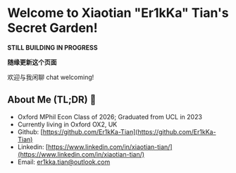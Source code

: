 # Welcome to Xiaotian "Er1kKa" Tian's Secret Garden!

**STILL BUILDING IN PROGRESS**

**随缘更新这个页面**

欢迎与我闲聊 chat welcoming!

## About Me (TL;DR) :beers:

- Oxford MPhil Econ Class of 2026; Graduated from UCL in 2023
- Currently living in Oxford OX2, UK
- Github: [https://github.com/Er1kKa-Tian](https://github.com/Er1kKa-Tian)
- Linkedin: [https://www.linkedin.com/in/xiaotian-tian/](https://www.linkedin.com/in/xiaotian-tian/)
- Email: [er1kka.tian@outlook.com](mailto:er1kka.tian@outlook.com)


